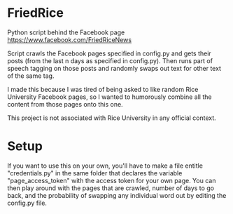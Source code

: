 # FriedRice
Python script behind the Facebook page https://www.facebook.com/FriedRiceNews

Script crawls the Facebook pages specified in config.py and gets their posts (from the last n days as specified in config.py). Then runs part of speech tagging on those posts and randomly swaps out text for other text of the same tag.

I made this because I was tired of being asked to like random Rice University Facebook pages, so I wanted to humorously combine all the content from those pages onto this one.

This project is not associated with Rice University in any official context.

# Setup
If you want to use this on your own, you'll have to make a file entitle "credentials.py" in the same folder that declares the variable "page_access_token" with the access token for your own page. You can then play around with the pages that are crawled, number of days to go back, and the probability of swapping any individual word out by editing the config.py file.
